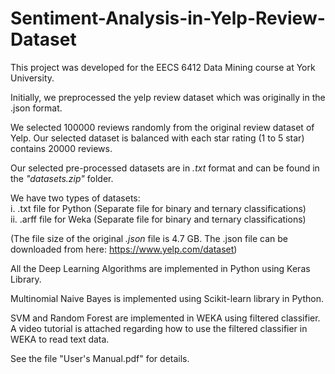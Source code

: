 # Sentiment-Analysis-in-Yelp-Review-Dataset

This project was developed for the EECS 6412 Data Mining course at York University.  

Initially, we preprocessed the yelp review dataset which was originally in the .json format. 

We selected 100000 reviews randomly from the original review dataset of Yelp. Our selected dataset is balanced with each star rating (1 to 5 star) contains 20000 reviews.  

Our selected pre-processed datasets are in *.txt* format and can be found in the *"datasets.zip"* folder. 

We have two types of datasets:<br />
  i. .txt file for Python (Separate file for binary and ternary classifications)<br />
  ii. .arff file for Weka (Separate file for binary and ternary classifications)<br />

(The file size of the original *.json* file is 4.7 GB. The .json file can be downloaded from here: https://www.yelp.com/dataset)  

All the Deep Learning Algorithms are implemented in Python using Keras Library.  

Multinomial Naive Bayes is implemented using Scikit-learn library in Python.  

SVM and Random Forest are implemented in WEKA using filtered classifier. A video tutorial is attached regarding how to use the filtered classifier in WEKA to read text data. 

See the file "User's Manual.pdf" for details.
